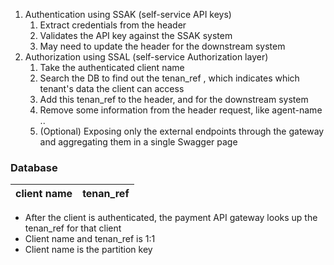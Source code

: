 1. Authentication using SSAK (self-service API keys)
	1. Extract credentials from the header 
	2. Validates the API key against the SSAK system 
	3. May need to update the header for the downstream system 
2.  Authorization using SSAL (self-service Authorization layer)
	1. Take the authenticated client name 
	2. Search the DB to find out the tenan_ref , which indicates which tenant's data the client can access
	3. Add this tenan_ref to the header, and for the downstream system 
	4. Remove some information from the header request, like agent-name .. 
	5. (Optional) Exposing only the external endpoints through the gateway and aggregating them in a single Swagger page

### Database 

| client name | tenan_ref |
| ----------- | --------- |
- After the client is authenticated, the payment API gateway looks up the tenan_ref for that client
- Client name and tenan_ref is 1:1 
- Client name is the partition key 
